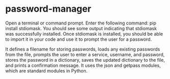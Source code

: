 # password-manager
Open a terminal or command prompt. Enter the following command: pip install stdiomask. You should see some output indicating that stdiomask was successfully installed. Once stdiomask is installed, you should be able to import it in your code and use it to prompt the user for a password.

It defines a filename for storing passwords, loads any existing passwords from the file, prompts the user to enter a service, username, and password, stores the password in a dictionary, saves the updated dictionary to the file, and prints a confirmation message. It uses the json and getpass modules, which are standard modules in Python.
